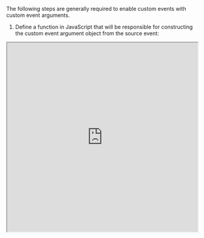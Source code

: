
The following steps are generally required to enable custom events with custom event arguments.

 1. Define a function in JavaScript that will be responsible for constructing the custom event argument object from the source event:


<iframe width="100%" height="500px" src="https://blazorrepl.telerik.com/repl/embed/GmEUlsOi09g7ff4h31?editor=true&result=true&errorList=false"></iframe>
<!--stackedit_data:
eyJoaXN0b3J5IjpbMjEwOTMxNjczNCwtOTc3MDY4MDQwLDk5MD
UzNDg1MSwtMjA1NjE1ODM4LDE1NTYwMzE4MjAsMTA1MzQzNjY4
Myw3MzA5OTgxMTZdfQ==
-->